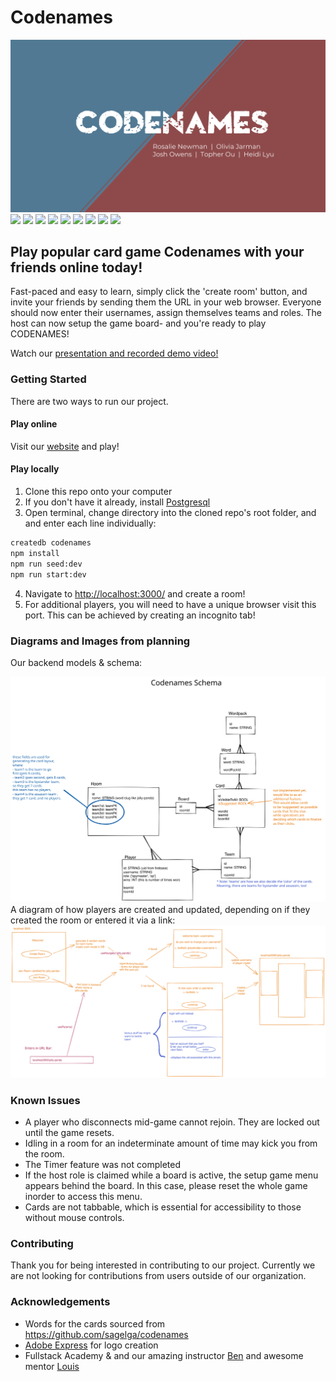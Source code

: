 # Codenames

<img src='public/images/CODENAMES.jpg' alt='logo' height='auto' width='auto'/>

<div class="flex-container"><!-- .element: style="display: flex; flex-direction: row;" -->
  <img src="https://img.shields.io/badge/Typescript-027bcd?&logo=typescript&logoColor=white" />
  <img src="https://img.shields.io/badge/Firebase-red?&logo=firebase"/>
  <img src="https://img.shields.io/badge/ts–node-242526?&logo=tsnode"/>
  <img src="https://img.shields.io/badge/Express-yellowgreen?&logo=express"/>
  <img src="https://img.shields.io/badge/Sequelize-2e3b69?&logo=sequelize"/>
  <img src="https://img.shields.io/badge/Redux-764abc?&logo=redux"/>
  <img src="https://img.shields.io/badge/Webpack-darkgreen?&logo=webpack"/>
  <img src="https://img.shields.io/badge/Babel-red?&logo=babel"/>
  <img src="https://img.shields.io/badge/ESLint-764abc?&logo=eslint"/>
</div>

## Play popular card game Codenames with your friends online today!

Fast-paced and easy to learn, simply click the 'create room' button, and invite your friends by sending them the URL in your web browser. Everyone should now enter their usernames, assign themselves teams and roles. The host can now setup the game board- and you're ready to play CODENAMES!

Watch our [presentation and recorded demo video!](https://www.youtube.com/watch?v=nMLCx3XAIkE)

### Getting Started

There are two ways to run our project.

#### Play online

Visit our [website](https://codenames-v8v8.onrender.com/) and play!

#### Play locally

1. Clone this repo onto your computer
2. If you don't have it already, install [Postgresql](https://www.postgresql.org/)
3. Open terminal, change directory into the cloned repo's root folder, and and enter each line individually:

```bash
createdb codenames
npm install
npm run seed:dev
npm run start:dev
```

4. Navigate to <http://localhost:3000/> and create a room!
5. For additional players, you will need to have a unique browser visit this port. This can be achieved by creating an incognito tab!

### Diagrams and Images from planning

Our backend models & schema:

![A diagram showing all the models, and their associations](excalidraws/schemaRedrawn.svg)
A diagram of how players are created and updated, depending on if they created the room or entered it via a link:
![Flow of how players are created and updated, depending on if they created the room or entered it via a link.](excalidraws/roomFlow.svg)

### Known Issues

- A player who disconnects mid-game cannot rejoin. They are locked out until the game resets.
- Idling in a room for an indeterminate amount of time may kick you from the room.
- The Timer feature was not completed
- If the host role is claimed while a board is active, the setup game menu appears behind the board. In this case, please reset the whole game inorder to access this menu.
- Cards are not tabbable, which is essential for accessibility to those without mouse controls.


### Contributing

Thank you for being interested in contributing to our project. Currently we are not looking for contributions from users outside of our organization.

### Acknowledgements

- Words for the cards sourced from <https://github.com/sagelga/codenames>
- [Adobe Express](https://express.adobe.com/express-apps/logo-maker/) for logo creation
- Fullstack Academy & and our amazing instructor [Ben](https://github.com/Semiroundpizza8) and awesome mentor [Louis](https://github.com/lrabeno)
